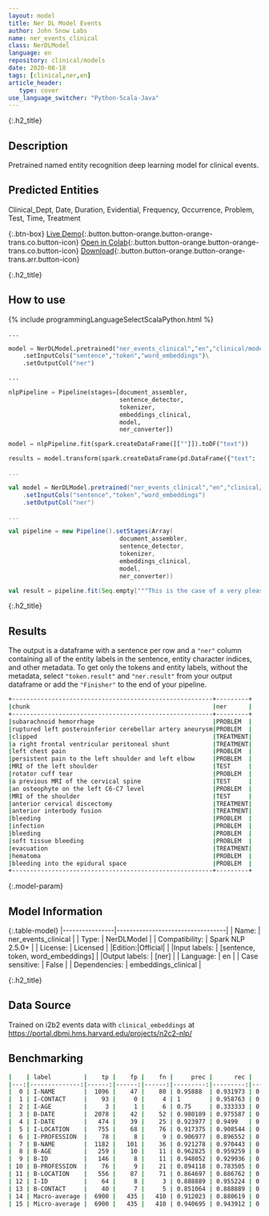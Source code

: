 ```yaml
---
layout: model
title: Ner DL Model Events
author: John Snow Labs
name: ner_events_clinical
class: NerDLModel
language: en
repository: clinical/models
date: 2020-08-18
tags: [clinical,ner,en]
article_header:
   type: cover
use_language_switcher: "Python-Scala-Java"
---
```

 
{:.h2_title}
## Description
Pretrained named entity recognition deep learning model for clinical events.

## Predicted Entities 
Clinical_Dept, Date, Duration, Evidential, Frequency, Occurrence, Problem, Test, Time, Treatment

{:.btn-box}
[Live Demo](https://demo.johnsnowlabs.com/healthcare/NER_EVENTS_CLINICAL/){:.button.button-orange.button-orange-trans.co.button-icon}
[Open in Colab](https://colab.research.google.com/github/JohnSnowLabs/spark-nlp-workshop/blob/master/tutorials/streamlit_notebooks/healthcare/NER_EVENTS_CLINICAL.ipynb){:.button.button-orange.button-orange-trans.co.button-icon}
[Download](https://s3.amazonaws.com/auxdata.johnsnowlabs.com/clinical/models/ner_events_clinical_en_2.5.5_2.4_1597775531760.zip){:.button.button-orange.button-orange-trans.arr.button-icon}

{:.h2_title}
## How to use 
<div class="tabs-box" markdown="1">

{% include programmingLanguageSelectScalaPython.html %}

```python
...

model = NerDLModel.pretrained("ner_events_clinical","en","clinical/models")\
    .setInputCols("sentence","token","word_embeddings")\
    .setOutputCol("ner")

...

nlpPipeline = Pipeline(stages=[document_assembler,
                               sentence_detector,
                               tokenizer,
                               embeddings_clinical,
                               model,
                               ner_converter])

model = nlpPipeline.fit(spark.createDataFrame([[""]]).toDF("text"))

results = model.transform(spark.createDataFrame(pd.DataFrame({"text": ["""This is the case of a very pleasant 46-year-old Caucasian female with subarachnoid hemorrhage secondary to ruptured left posteroinferior cerebellar artery aneurysm, which was clipped. The patient last underwent a right frontal ventricular peritoneal shunt on 10/12/07. This resulted in relief of left chest pain, but the patient continued to complaint of persistent pain to the left shoulder and left elbow. She was seen in clinic on 12/11/07 during which time MRI of the left shoulder showed no evidence of rotator cuff tear. She did have a previous MRI of the cervical spine that did show an osteophyte on the left C6-C7 level. Based on this, negative MRI of the shoulder, the patient was recommended to have anterior cervical discectomy with anterior interbody fusion at C6-C7 level. Operation, expected outcome, risks, and benefits were discussed with her. Risks include, but not exclusive of bleeding and infection, bleeding could be soft tissue bleeding, which may compromise airway and may result in return to the operating room emergently for evacuation of said hematoma. There is also the possibility of bleeding into the epidural space, which can compress the spinal cord and result in weakness and numbness of all four extremities as well as impairment of bowel and bladder function. Should this occur, the patient understands that she needs to be brought emergently back to the operating room for evacuation of said hematoma. There is also the risk of infection, which can be superficial and can be managed with p.o. antibiotics. However, the patient may develop deeper-seated infection, which may require return to the operating room. Should the infection be in the area of the spinal instrumentation, this will cause a dilemma since there might be a need to remove the spinal instrumentation and/or allograft. There is also the possibility of potential injury to the esophageus, the trachea, and the carotid artery. There is also the risks of stroke on the right cerebral circulation should an undiagnosed plaque be propelled from the right carotid. There is also the possibility hoarseness of the voice secondary to injury to the recurrent laryngeal nerve. There is also the risk of pseudoarthrosis and hardware failure. She understood all of these risks and agreed to have the procedure performed."""]})))
```

```scala
...

val model = NerDLModel.pretrained("ner_events_clinical","en","clinical/models")
    .setInputCols("sentence","token","word_embeddings")
    .setOutputCol("ner")

...

val pipeline = new Pipeline().setStages(Array(
                               document_assembler,
                               sentence_detector,
                               tokenizer,
                               embeddings_clinical,
                               model,
                               ner_converter))

val result = pipeline.fit(Seq.empty["""This is the case of a very pleasant 46-year-old Caucasian female with subarachnoid hemorrhage secondary to ruptured left posteroinferior cerebellar artery aneurysm, which was clipped. The patient last underwent a right frontal ventricular peritoneal shunt on 10/12/07. This resulted in relief of left chest pain, but the patient continued to complaint of persistent pain to the left shoulder and left elbow. She was seen in clinic on 12/11/07 during which time MRI of the left shoulder showed no evidence of rotator cuff tear. She did have a previous MRI of the cervical spine that did show an osteophyte on the left C6-C7 level. Based on this, negative MRI of the shoulder, the patient was recommended to have anterior cervical discectomy with anterior interbody fusion at C6-C7 level. Operation, expected outcome, risks, and benefits were discussed with her. Risks include, but not exclusive of bleeding and infection, bleeding could be soft tissue bleeding, which may compromise airway and may result in return to the operating room emergently for evacuation of said hematoma. There is also the possibility of bleeding into the epidural space, which can compress the spinal cord and result in weakness and numbness of all four extremities as well as impairment of bowel and bladder function. Should this occur, the patient understands that she needs to be brought emergently back to the operating room for evacuation of said hematoma. There is also the risk of infection, which can be superficial and can be managed with p.o. antibiotics. However, the patient may develop deeper-seated infection, which may require return to the operating room. Should the infection be in the area of the spinal instrumentation, this will cause a dilemma since there might be a need to remove the spinal instrumentation and/or allograft. There is also the possibility of potential injury to the esophageus, the trachea, and the carotid artery. There is also the risks of stroke on the right cerebral circulation should an undiagnosed plaque be propelled from the right carotid. There is also the possibility hoarseness of the voice secondary to injury to the recurrent laryngeal nerve. There is also the risk of pseudoarthrosis and hardware failure. She understood all of these risks and agreed to have the procedure performed."""].toDS.toDF("text")).transform(data)

```
</div>

{:.h2_title}
## Results
The output is a dataframe with a sentence per row and a `"ner"` column containing all of the entity labels in the sentence, entity character indices, and other metadata. To get only the tokens and entity labels, without the metadata, select `"token.result"` and `"ner.result"` from your output dataframe or add the `"Finisher"` to the end of your pipeline.

```bash
+--------------------------------------------------------+---------+
|chunk                                                   |ner      |
+--------------------------------------------------------+---------+
|subarachnoid hemorrhage                                 |PROBLEM  |
|ruptured left posteroinferior cerebellar artery aneurysm|PROBLEM  |
|clipped                                                 |TREATMENT|
|a right frontal ventricular peritoneal shunt            |TREATMENT|
|left chest pain                                         |PROBLEM  |
|persistent pain to the left shoulder and left elbow     |PROBLEM  |
|MRI of the left shoulder                                |TEST     |
|rotator cuff tear                                       |PROBLEM  |
|a previous MRI of the cervical spine                    |TEST     |
|an osteophyte on the left C6-C7 level                   |PROBLEM  |
|MRI of the shoulder                                     |TEST     |
|anterior cervical discectomy                            |TREATMENT|
|anterior interbody fusion                               |TREATMENT|
|bleeding                                                |PROBLEM  |
|infection                                               |PROBLEM  |
|bleeding                                                |PROBLEM  |
|soft tissue bleeding                                    |PROBLEM  |
|evacuation                                              |TREATMENT|
|hematoma                                                |PROBLEM  |
|bleeding into the epidural space                        |PROBLEM  |
+--------------------------------------------------------+---------+
```

{:.model-param}
## Model Information

{:.table-model}
|----------------|----------------------------------|
| Name:           | ner_events_clinical              |
| Type:    | NerDLModel                       |
| Compatibility:  | Spark NLP 2.5.0+                            |
| License:        | Licensed                         |
|Edition:|Official|                       |
|Input labels:         | [sentence, token, word_embeddings] |
|Output labels:        | [ner]                              |
| Language:       | en                               |
| Case sensitive: | False                            |
| Dependencies:  | embeddings_clinical              |

{:.h2_title}
## Data Source
Trained on i2b2 events data with `clinical_embeddings` at https://portal.dbmi.hms.harvard.edu/projects/n2c2-nlp/

## Benchmarking
```bash
|    | label         |    tp |    fp |    fn |     prec |      rec |       f1 |
|---:|--------------:|------:|------:|------:|---------:|---------:|---------:|
|  0 | I-NAME        |  1096 |    47 |    80 | 0.95888  | 0.931973 | 0.945235 |
|  1 | I-CONTACT     |    93 |     0 |     4 | 1        | 0.958763 | 0.978947 |
|  2 | I-AGE         |     3 |     1 |     6 | 0.75     | 0.333333 | 0.461538 |
|  3 | B-DATE        |  2078 |    42 |    52 | 0.980189 | 0.975587 | 0.977882 |
|  4 | I-DATE        |   474 |    39 |    25 | 0.923977 | 0.9499   | 0.936759 |
|  5 | I-LOCATION    |   755 |    68 |    76 | 0.917375 | 0.908544 | 0.912938 |
|  6 | I-PROFESSION  |    78 |     8 |     9 | 0.906977 | 0.896552 | 0.901734 |
|  7 | B-NAME        |  1182 |   101 |    36 | 0.921278 | 0.970443 | 0.945222 |
|  8 | B-AGE         |   259 |    10 |    11 | 0.962825 | 0.959259 | 0.961039 |
|  9 | B-ID          |   146 |     8 |    11 | 0.948052 | 0.929936 | 0.938907 |
| 10 | B-PROFESSION  |    76 |     9 |    21 | 0.894118 | 0.783505 | 0.835165 |
| 11 | B-LOCATION    |   556 |    87 |    71 | 0.864697 | 0.886762 | 0.875591 |
| 12 | I-ID          |    64 |     8 |     3 | 0.888889 | 0.955224 | 0.920863 |
| 13 | B-CONTACT     |    40 |     7 |     5 | 0.851064 | 0.888889 | 0.869565 |
| 14 | Macro-average |  6900 |   435 |   410 | 0.912023 | 0.880619 | 0.896046 |
| 15 | Micro-average |  6900 |   435 |   410 | 0.940695 | 0.943912 | 0.942301 |
```